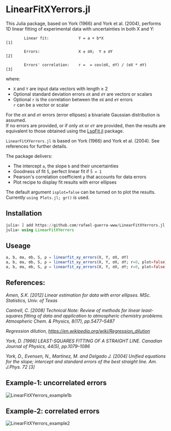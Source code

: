 # LinearFitXYerrors.jl

This Julia package, based on York (1966) and York et al. (2004), performs 1D linear fitting of experimental data with uncertainties in both X and Y:

            Linear fit:             Y = a + b*X                         [1]
            
            Errors:                 X ± σX;  Y ± σY                     [2]
            
            Errors' correlation:    r =  = cov(σX, σY) / (σX * σY)            [3]

where:
- `X` and `Y` are input data vectors with length ≥ 2
- Optional standard deviation errors `σX` and `σY` are vectors or scalars
- Optional `r` is the correlation between the `σX` and `σY` errors\
           `r` can be a vector or scalar

For the `σX` and `σY` errors (error ellipses) a bivariate Gaussian distribution is assumed.\
If no errors are provided, or if only `σX` or `σY` are provided, then the results are equivalent to those obtained using the [LsqFit.jl](https://github.com/JuliaNLSolvers/LsqFit.jl) package.

`LinearFitXYerrors.jl` is based on York (1966) and York et al. (2004). See references for further details.

The package delivers:
- The intercept `a`, the slope `b` and their uncertainties
- Goodness of fit `Ŝ`, perfect linear fit if `Ŝ = 1`
- Pearson's correlation coefficient `ρ` that accounts for data errors
- Plot recipe to display fit results with error ellipses

The default argument `isplot=false` can be turned on to plot the results.\
Currently `using Plots.jl; gr()` is used.

##
## Installation
```julia
julia> ] add https://github.com/rafael-guerra-www/LinearFitXYerrors.jl
julia> using LinearFitXYerrors
```
##
## Useage
```julia
a, b, σa, σb, S, ρ = linearfit_xy_errors(X, Y, σX, σY)
a, b, σa, σb, S, ρ = linearfit_xy_errors(X, Y, σX, σY; r=0, plot=false)
a, b, σa, σb, S, ρ = linearfit_xy_errors(X, Y, σX, σY; r=0, plot=false)
```

##
## References:
*Amen, S.K. [2012] Linear estimation for data with error ellipses. MSc. Statistics, Univ. of Texas*

*Cantrell, C. [2008] Technical Note: Review of methods for linear least-squares fitting of data and application to atmospheric chemistry problems. Atmospheric Chem. & Physics, 8(17), pp.5477–5487*

*Regression dilution, https://en.wikipedia.org/wiki/Regression_dilution*

*York, D. [1966] LEAST-SQUARES FITTING OF A STRAIGHT LINE. Canadian Journal of Physics, 44(5), pp.1079–1086*

*York, D., Evensen, N., Martinez, M. and Delgado J. [2004] Unified equations for the slope; intercept and standard errors of the best straight line. Am. J.Phys. 72 [3]*

##
## Example-1: uncorrelated errors
![LinearFitXYerrors_example1b](https://user-images.githubusercontent.com/20739393/131935054-eab90824-c892-485c-9dd3-e26d61b434e7.png)
##
## Example-2: correlated errors
![LinearFitXYerrors_example2](https://user-images.githubusercontent.com/20739393/131934790-68da2f2e-b132-4d65-89a6-54e92c324db2.png)
